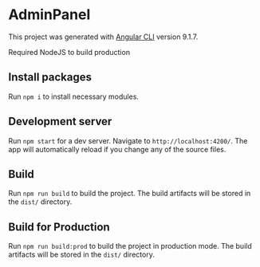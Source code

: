 # AdminPanel

This project was generated with [Angular CLI](https://github.com/angular/angular-cli) version 9.1.7.

Required NodeJS to build production

## Install packages

Run `npm i` to install necessary modules.

## Development server

Run `npm start` for a dev server. Navigate to `http://localhost:4200/`. The app will automatically reload if you change any of the source files.

## Build

Run `npm run build` to build the project. The build artifacts will be stored in the `dist/` directory.

## Build for Production

Run `npm run build:prod` to build the project in production mode. The build artifacts will be stored in the `dist/` directory.
